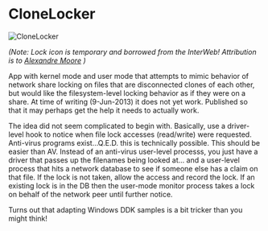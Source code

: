 CloneLocker
===========

![CloneLocker](http://metaeducation.com/media/shared/respectech/clonelocker.png)

*(Note: Lock icon is temporary and borrowed from the InterWeb!  Attribution is to [Alexandre Moore](http://sa-ki.deviantart.com/) )*

App with kernel mode and user mode that attempts to mimic behavior of network share locking on files that are disconnected clones of each other, but would like the filesystem-level locking behavior as if they were on a share.  At time of writing (9-Jun-2013) it does not yet work.  Published so that it may perhaps get the help it needs to actually work.

The idea did not seem complicated to begin with.  Basically, use a driver-level hook to notice when file lock accesses (read/write) were requested.  Anti-virus programs exist...Q.E.D. this is technically possible.  This should be easier than AV.  Instead of an anti-virus user-level processs, you just have a driver that passes up the filenames being looked at... and a user-level process that hits a network database to see if someone else has a claim on that file.  If the lock is not taken, allow the access and record the lock.  If an existing lock is in the DB then the user-mode monitor process takes a lock on behalf of the network peer until further notice.

Turns out that adapting Windows DDK samples is a bit tricker than you might think!
